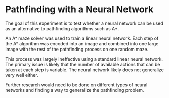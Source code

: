 # Pathfinding with a Neural Network

The goal of this experiment is to test whether a neural network can be used as an alternative to pathfinding algorithms
such as A*.

An A* maze solver was used to train a linear neural network. Each step of the A* algorithm was encoded into an image and
combined into one large image with the rest of the pathfinding process on one random maze.

This process was largely ineffective using a standard linear neural network. The primary issue is likely that the number
of available actions that can be taken at each step is variable. The neural network likely does not generalize very well
either.

Further research would need to be done on different types of neural networks and finding a way to generalize the
pathfinding problem.
